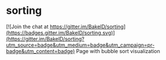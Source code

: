 # sorting

[![Join the chat at https://gitter.im/BakelD/sorting](https://badges.gitter.im/BakelD/sorting.svg)](https://gitter.im/BakelD/sorting?utm_source=badge&utm_medium=badge&utm_campaign=pr-badge&utm_content=badge)
Page with bubble sort visualization

